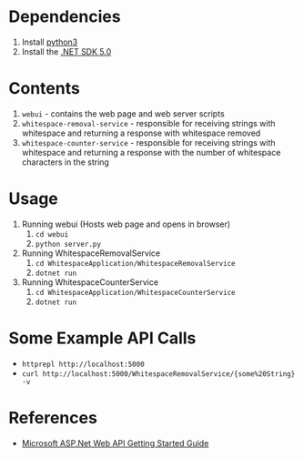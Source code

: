 # Dependencies
1. Install [python3](https://www.python.org/downloads/)
2. Install the [.NET SDK 5.0](https://dotnet.microsoft.com/en-us/download/dotnet/5.0)

# Contents
1. `webui` - contains the web page and web server scripts
2. `whitespace-removal-service` - responsible for receiving strings with whitespace and returning a response with whitespace removed
3. `whitespace-counter-service` - responsible for receiving strings with whitespace and returning a response with the number of whitespace characters in the string 

# Usage
1. Running webui (Hosts web page and opens in browser)
   1. `cd webui`
   2. `python server.py`
2. Running WhitespaceRemovalService
   1. `cd WhitespaceApplication/WhitespaceRemovalService`
   2. `dotnet run`
3. Running WhitespaceCounterService
   1. `cd WhitespaceApplication/WhitespaceCounterService`
   2. `dotnet run`
# Some Example API Calls
- `httprepl http://localhost:5000`
- `curl http://localhost:5000/WhitespaceRemovalService/{some%20String} -v`

# References
- [Microsoft ASP.Net Web API Getting Started Guide](https://docs.microsoft.com/en-us/learn/modules/build-web-api-aspnet-core/3-exercise-create-web-api)
